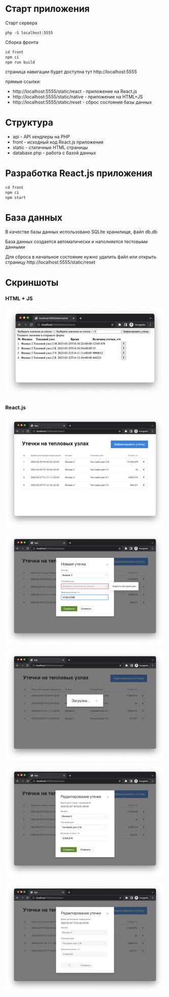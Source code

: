 # Старт приложения

Старт сервера

```
php -S localhost:5555
```

Сборка фронта

```
cd front
npm ci
npm run build
```

страница навигации будет доступна тут http://localhost:5555

прямые ссылки:

- http://localhost:5555/static/react - приложение на React.js
- http://localhost:5555/static/native - приложение на HTML+JS
- http://localhost:5555/static/reset - сброс состояния базы данных

# Структура

- api - API хендлеры на PHP
- front - исходный код React.js приложения
- static - статичные HTML страницы
- database.php - работа с базой данных

# Разработка React.js приложения

```
cd front
npm ci
npm start
```

# База данных

В качестве базы данных использовано SQLite хранилище, файл db.db

База данных создается автоматически и наполняется тестовыми данными

Для сброса в начальное состояние нужно удалить файл или открыть страницу http://localhost:5555/static/reset

# Скриншоты

### HTML + JS

![alt text](screenshots/html-js.png)

### React.js

![alt text](screenshots/react-list.png)

![alt text](screenshots/react-creation-modal.png)

![alt text](screenshots/react-loading-modal.png)

![alt text](screenshots/react-editing-modal.png)

![alt text](screenshots/react-saving-modal.png)